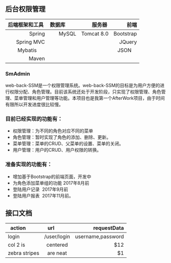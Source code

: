 ## 后台权限管理
| 后端框架和工具  |数据库         | 服务器      |   前端        | 
|--------------:|-------------:|-----------:|--------------:|
|Spring        | MySQL         | Tomcat 8.0 |  Bootstrap    |
|Spring MVC    |               |            |  JQuery       |
|Mybatis       |               |            |  JSON         |  
|Maven         |               |            |               |

### SmAdmin
web-back-SSM是一个权限管理系统。web-back-SSM的目标是为用户方便的进行权限分配、角色管理。目前该系统还处于开发阶段，只实现了权限管理、角色管理、菜单管理和用户管理等功能。本项目也是我第一个AfterWork项目，由于时间有限所以开发进度很比较慢。


### 目前已经实现的功能有：
* 权限管理：为不同的角色对应不同的菜单<br>
* 角色管理：暂时实现了角色的添加、删除、更新。<br>
* 菜单管理：菜单的CRUD、父菜单的设置、菜单的关闭。<br>
* 用户管理：用户的CRUD、用户权限的转换。<br>
### 准备实现的功能有：<br>
* 增加基于Bootstrap的前端页面，开发中
* 为角色添加菜单组的功能 2017年8月前
* 登陆用户记录  2017年9月前
* 登陆用户报表  2017年11月前。


## 接口文档
|action         | url          | requestData  |
| ------------- |:-------------:| ------------:|
| login         | /user/login   | username,password |
| col 2 is      | centered      |   $12 |
| zebra stripes | are neat      |    $1 |
